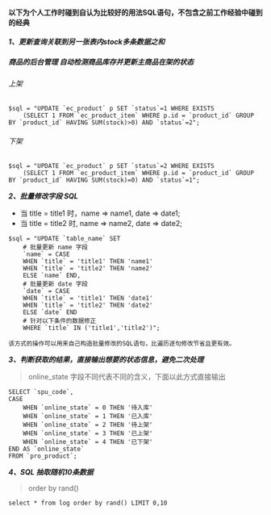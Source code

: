 
#### 以下为个人工作时碰到自认为比较好的用法SQL语句，不包含之前工作经验中碰到的经典

***1、更新查询关联到另一张表内stock多条数据之和***

##### 商品的后台管理 自动检测商品库存并更新主商品在架的状态

###### 上架
```
$sql = "UPDATE `ec_product` p SET `status`=1 WHERE EXISTS 
	(SELECT 1 FROM `ec_product_item` WHERE p.id = `product_id` GROUP BY `product_id` HAVING SUM(stock)>0) AND `status`=2";
```

###### 下架
```
$sql = "UPDATE `ec_product` p SET `status`=2 WHERE EXISTS 
	(SELECT 1 FROM `ec_product_item` WHERE p.id = `product_id` GROUP BY `product_id` HAVING SUM(stock)=0) AND `status`=1";
```

***2、批量修改字段 SQL***

* 当 title = title1 时，name => name1, date => date1;
* 当 title = title2 时, name => name2, date => date2;

```
$sql = "UPDATE `table_name` SET 
	# 批量更新 name 字段
	`name` = CASE
	WHEN `title` = 'title1' THEN 'name1'
	WHEN `title` = 'title2' THEN 'name2'
	ELSE `name` END,
	# 批量更新 date 字段
	`date` = CASE
	WHEN `title` = 'title1' THEN 'date1'
	WHEN `title` = 'title2' THEN 'date2'
	ELSE `date` END
	# 针对以下条件的数据修正
	WHERE `title` IN ('title1','title2')";
```

    该方式的操作可以用来自己构造批量修改的SQL语句，比遍历逐句修改节省且更有效。

***3、判断获取的结果，直接输出想要的状态信息，避免二次处理***

> online_state 字段不同代表不同的含义，下面以此方式直接输出

```
SELECT `spu_code`, 
CASE 
	WHEN `online_state` = 0 THEN '待入库' 
	WHEN `online_state` = 1 THEN '已入库' 
	WHEN `online_state` = 2 THEN '待上架' 
	WHEN `online_state` = 3 THEN '已上架' 
	WHEN `online_state` = 4 THEN '已下架' 
END AS `online_state` 
FROM `pro_product`;
```

***4、SQL 抽取随机10条数据***

> order by rand()

```
select * from log order by rand() LIMIT 0,10
```






